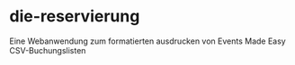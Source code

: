 # die-reservierung
Eine Webanwendung zum formatierten ausdrucken von Events Made Easy CSV-Buchungslisten
